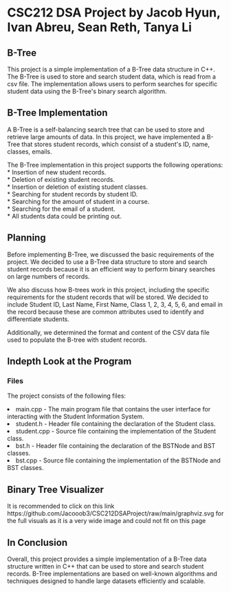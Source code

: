 <!DOCTYPE HTML>
<html>
 <h1> CSC212 DSA Project by Jacob Hyun, Ivan Abreu, Sean Reth, Tanya Li </h1>
<body>
  <h2>B-Tree
  </h2>

<p>
  This project is a simple implementation of a B-Tree data structure in C++. The B-Tree is used to store and search student data, which is read from a csv file. The implementation allows users to perform searches for specific student data using the B-Tree's binary search algorithm.
  </p>
  
<h2>B-Tree Implementation
  </h2>

<p>
  A B-Tree is a self-balancing search tree that can be used to store and retrieve large amounts of data. In this project, we have implemented a B-Tree that stores student records, which consist of a student's ID, name, classes, emails. 
  </p>

<p>
  The B-Tree implementation in this project supports the following operations:<br>
* Insertion of new student records.<br>
* Deletion of existing student records.<br>
* Insertion or deletion of existing student classes.<br>
* Searching for student records by student ID.<br>
* Searching for the amount of student in a course.<br>
* Searching for the email of a student.<br>
* All students data could be printing out.<br>
  </P>

<h2>
  Planning
  </h2>

<p>
  Before implementing B-Tree, we discussed the basic requirements of the project. We decided to use a B-Tree data structure to store and search student records because it is an efficient way to perform binary searches on large numbers of records.
  </p>

<p>
  We also discuss how B-trees work in this project, including the specific requirements for the student records that will be stored. We decided to include Student ID, Last Name, First Name, Class 1, 2, 3, 4, 5, 6, and email in the record because these are common attributes used to identify and differentiate students.
  </p>

<p>
  Additionally, we determined the format and content of the CSV data file used to populate the B-tree with student records.
  </p>
  <h2>Indepth Look at the Program</h2>
  <h3> Files </h3>
  <p> The project consists of the following files: </p>
  <p><li>main.cpp - The main program file that contains the user interface for interacting with the Student Information System.</li>
     <li>student.h - Header file containing the declaration of the Student class.</li>
     <li>student.cpp - Source file containing the implementation of the Student class.</li>
     <li>bst.h - Header file containing the declaration of the BSTNode and BST classes.</li>
     <li>bst.cpp - Source file containing the implementation of the BSTNode and BST classes. </li></p>
 <h2> Binary Tree Visualizer</h2>
 <p> It is recommended to click on this link https://github.com/Jacooob3/CSC212DSAProject/raw/main/graphviz.svg for the full visuals as it is a very wide image
     and could not fit on this page</p>
    
<h2> 
  In Conclusion
  </h2>
  
<p>
  Overall, this project provides a simple implementation of a B-Tree data structure written in C++ that can be used to store and search student records. B-Tree implementations are based on well-known algorithms and techniques designed to handle large datasets efficiently and scalable.
  </p>
  </body>
  </html>

